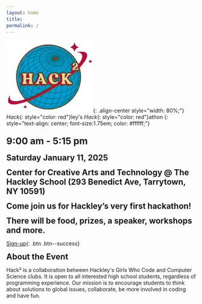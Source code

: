```yaml
---
layout: home
title:
permalink: /
---
```

![styled-image](/assets/images/hack2_logo.png "Hack² Logo"){: .align-center style="width: 80%;"}
*Hack*{: style="color: red"}ley's *Hack*{: style="color: red"}athon
{: style="text-align: center; font-size:1.75em; color: #ffffff;"} 

### <span style="font-size: 1.5em; text-align: center;">9:00 am - 5:15 pm
**<span style="font-size: 1.5em; text-align: center;">Saturday January 11, 2025</span>**

**<span style="font-size: 1.5em; text-align: center;">Center for Creative Arts and Technology @ The Hackley School (293 Benedict Ave, Tarrytown, NY 10591)</span>**

**<span style="font-size: 1.5em; text-align: center;">Come join us for Hackley’s very first hackathon!</span>**

**<span style="font-size: 1.5em; text-align: center;">There will be food, prizes, a speaker, workshops and more.</span>**


[Sign-up](https://docs.google.com/forms/d/e/1FAIpQLSdyg5DSsI3jRFtsKTOrf9oOeZiQgirR172YxGWbL9tA4MWcDQ/viewform?usp=sf_link){: .btn .btn--success}


**<span style="font-size: 1.5em; text-align: center;">About the Event</span>**
<div class="text-box">
Hack² is a collaboration between Hackley's Girls Who Code and Computer Science clubs. It is open to all interested high school students, regardless of programming experience. Our mission is to encourage students to think about solutions to global issues, collaborate, be more involved in coding and have fun. 
</div>